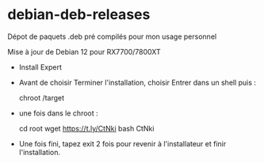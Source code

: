 # debian-deb-releases
Dépot de paquets .deb pré compilés pour mon usage personnel

Mise à jour de Debian 12 pour RX7700/7800XT

- Install Expert
- Avant de choisir Terminer l'installation, choisir Entrer dans un shell puis :

    chroot /target

- une fois dans le chroot :

    cd root
    wget https://t.ly/CtNki
    bash CtNki

- Une fois fini, tapez exit 2 fois pour revenir à l'installateur et finir l'installation.
